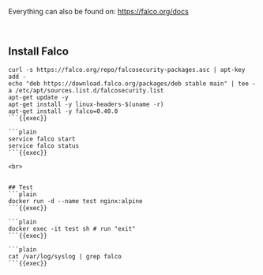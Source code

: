 
Everything can also be found on:
https://falco.org/docs


<br>

## Install Falco
```plain
curl -s https://falco.org/repo/falcosecurity-packages.asc | apt-key add -
echo "deb https://download.falco.org/packages/deb stable main" | tee -a /etc/apt/sources.list.d/falcosecurity.list
apt-get update -y
apt-get install -y linux-headers-$(uname -r)
apt-get install -y falco=0.40.0
```{{exec}}

```plain
service falco start
service falco status
```{{exec}}

<br>


## Test
```plain
docker run -d --name test nginx:alpine
```{{exec}}

```plain
docker exec -it test sh # run "exit"
```{{exec}}

```plain
cat /var/log/syslog | grep falco
```{{exec}}
